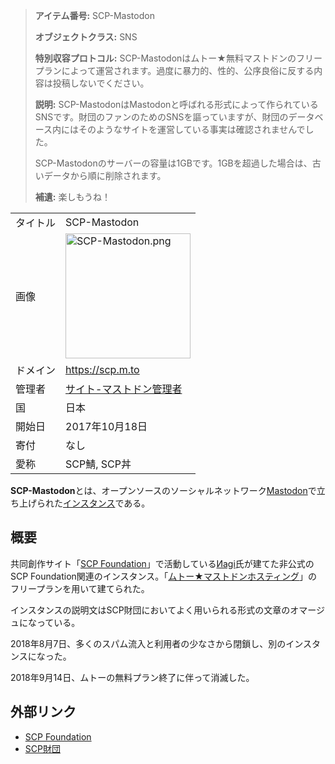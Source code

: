 <div>

> **アイテム番号:** SCP-Mastodon
>
> **オブジェクトクラス:** SNS
>
> **特別収容プロトコル:** SCP-Mastodonはムトー★無料マストドンのフリープランによって運営されます。過度に暴力的、性的、公序良俗に反する内容は投稿しないでください。
>
> **説明:** SCP-MastodonはMastodonと呼ばれる形式によって作られているSNSです。財団のファンのためのSNSを謳っていますが、財団のデータベース内にはそのようなサイトを運営している事実は確認されませんでした。
>
> SCP-Mastodonのサーバーの容量は1GBです。1GBを超過した場合は、古いデータから順に削除されます。
>
> **補遺:** 楽しもうね！

|          |                                                                                                                                                       |
|----------|-------------------------------------------------------------------------------------------------------------------------------------------------------|
| タイトル | SCP-Mastodon                                                                                                                                          |
| 画像     | [<img src="/images/7/70/SCP-Mastodon.png" width="200" height="200" alt="SCP-Mastodon.png" />](/%E3%83%95%E3%82%A1%E3%82%A4%E3%83%AB:SCP-Mastodon.png) |
| ドメイン | <a href="https://scp.m.to" rel="nofollow">https://scp.m.to</a>                                                                                        |
| 管理者   | <a href="https://scp.m.to/@adminagi" rel="nofollow">サイト-マストドン管理者</a>                                                                       |
| 国       | 日本                                                                                                                                                  |
| 開始日   | 2017年10月18日                                                                                                                                        |
| 寄付     | なし                                                                                                                                                  |
| 愛称     | SCP鯖, SCP丼                                                                                                                                          |

**SCP-Mastodon**とは、オープンソースのソーシャルネットワーク[Mastodon](/Mastodon "Mastodon")で立ち上げられた[インスタンス](/%E3%82%A4%E3%83%B3%E3%82%B9%E3%82%BF%E3%83%B3%E3%82%B9 "インスタンス")である。

## 概要

共同創作サイト「[SCP Foundation](https://ja.wikipedia.org/wiki/SCP_Foundation "w:SCP Foundation")」で活動している[Иagi](/%E5%88%A9%E7%94%A8%E8%80%85:%D0%98agi "利用者:Иagi (存在しないページ)")氏が建てた非公式のSCP Foundation関連のインスタンス。「[ムトー★マストドンホスティング](/%E3%83%A0%E3%83%88%E3%83%BC%E2%98%85%E3%83%9E%E3%82%B9%E3%83%88%E3%83%89%E3%83%B3%E3%83%9B%E3%82%B9%E3%83%86%E3%82%A3%E3%83%B3%E3%82%B0 "ムトー★マストドンホスティング")」のフリープランを用いて建てられた。

インスタンスの説明文はSCP財団においてよく用いられる形式の文章のオマージュになっている。

2018年8月7日、多くのスパム流入と利用者の少なさから閉鎖し、別のインスタンスになった。

2018年9月14日、ムトーの無料プラン終了に伴って消滅した。

## 外部リンク

-   <a href="http://www.scp-wiki.net" rel="nofollow">SCP Foundation</a>
-   <a href="http://ja.scp-wiki.net" rel="nofollow">SCP財団</a>

</div>
